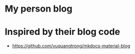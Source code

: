 # My person blog
# Inspired by their blog code

- https://github.com/vuquangtrong/mkdocs-material-blog
